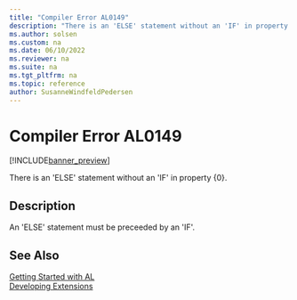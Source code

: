 ```yaml
---
title: "Compiler Error AL0149"
description: "There is an 'ELSE' statement without an 'IF' in property {0}."
ms.author: solsen
ms.custom: na
ms.date: 06/10/2022
ms.reviewer: na
ms.suite: na
ms.tgt_pltfrm: na
ms.topic: reference
author: SusanneWindfeldPedersen
---
```

[//]: # (START>DO_NOT_EDIT)
[//]: # (IMPORTANT:Do not edit any of the content between here and the END>DO_NOT_EDIT.)
[//]: # (Any modifications should be made in the .xml files in the ModernDev repo.)
# Compiler Error AL0149

[!INCLUDE[banner_preview](../includes/banner_preview.md)]

There is an 'ELSE' statement without an 'IF' in property {0}.

## Description
An 'ELSE' statement must be preceeded by an 'IF'.  

[//]: # (IMPORTANT: END>DO_NOT_EDIT)
## See Also  
[Getting Started with AL](../devenv-get-started.md)  
[Developing Extensions](../devenv-dev-overview.md)  